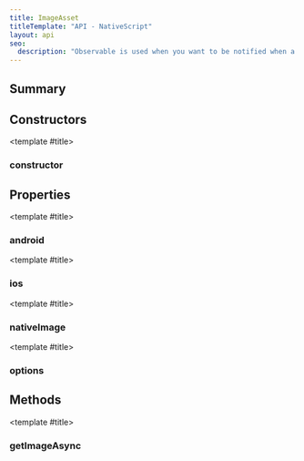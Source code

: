 ```yaml
---
title: ImageAsset
titleTemplate: "API - NativeScript"
layout: api
seo:
  description: "Observable is used when you want to be notified when a change occurs. Use on/off methods to add/remove listener."
---
```


<!-- This page is auto generated, do not edit manually. -->
<!-- Run "yarn generate:api-docs" to regenerate -->

<script setup lang="ts">
  import { provide } from "vue";
  import API_DATA from "./ImageAsset.data.json";
  
  provide('API_DATA', API_DATA);
</script>

<APIRefHierarchy v-once />

<APIRefComment commentBase64="eyJibG9ja1RhZ3MiOltdLCJtb2RpZmllclRhZ3MiOnt9LCJzdW1tYXJ5IjpbeyJraW5kIjoidGV4dCIsInRleHQiOiJPYnNlcnZhYmxlIGlzIHVzZWQgd2hlbiB5b3Ugd2FudCB0byBiZSBub3RpZmllZCB3aGVuIGEgY2hhbmdlIG9jY3Vycy4gVXNlIG9uL29mZiBtZXRob2RzIHRvIGFkZC9yZW1vdmUgbGlzdGVuZXIuIn1dfQ==" v-once />

## <Heading ignore>Summary</Heading>

<APIRefSummary v-once />

## Constructors

<div class="">

<APIRef for="2200" v-once>

<template #title>

### constructor

</template>

</APIRef>

</div>

## Properties

<div class="">

<APIRef for="2212" v-once>

<template #title>

### android

</template>

</APIRef>

</div>

<div class="">

<APIRef for="2210" v-once>

<template #title>

### ios

</template>

</APIRef>

</div>

<div class="">

<APIRef for="2211" v-once>

<template #title>

### nativeImage

</template>

</APIRef>

</div>

<div class="">

<APIRef for="2213" v-once>

<template #title>

### options

</template>

</APIRef>

</div>

## Methods

<div class="">

<APIRef for="2203" v-once>

<template #title>

### getImageAsync

</template>

</APIRef>

</div>

